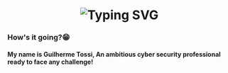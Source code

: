 <h1 align="center">
  <img src="https://readme-typing-svg.demolab.com?font=B612+Mono&weight=200&size=25&duration=2700&pause=3600&color=F7F7F7&center=true&random=false&width=610&lines=Hey%F0%9F%91%8B+I'm+Guilherme,+Welcome+to+my+Profile!" alt="Typing SVG"/>
</h1>

### How's it going?😁

#### My name is Guilherme Tossi, An ambitious cyber security professional ready to face any challenge!
